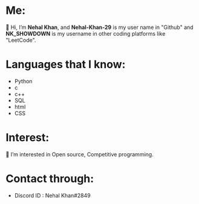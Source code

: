 # Me:
👋 Hi, I’m **Nehal Khan**, and **Nehal-Khan-29** is my user name in "Github" and **NK_SHOWDOWN** is my username in other coding platforms like "LeetCode".
# Languages that I know:
- Python
- c
- c++
- SQL
- html
- CSS
# Interest:
👀 I’m interested in Open source, Competitive programming.
# Contact through:
- Discord ID : Nehal Khan#2849






<!---Nehal-Khan-29/Nehal-Khan-29 is a ✨ special ✨ repository because its `README.md`--->
